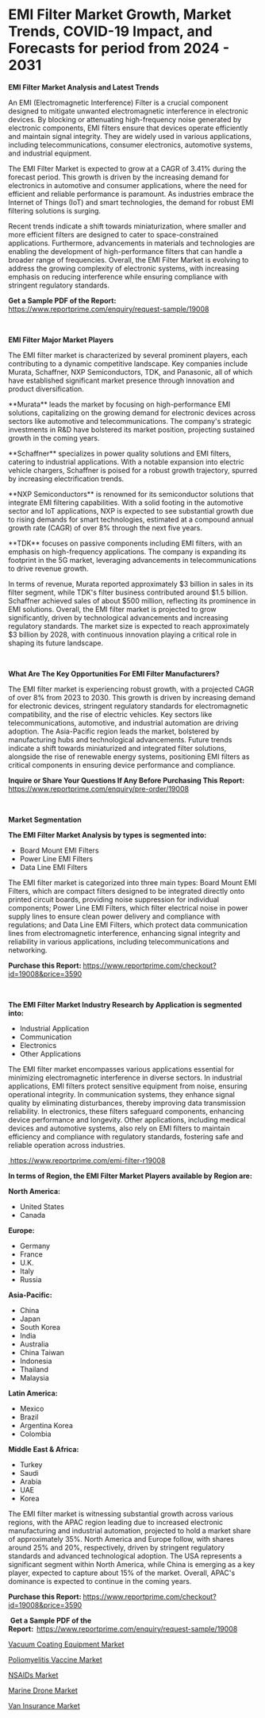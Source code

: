 <p><h1>EMI Filter Market Growth, Market Trends, COVID-19 Impact, and Forecasts for period from 2024 - 2031</h1></p><p><strong>EMI Filter Market Analysis and Latest Trends</strong></p>
<p><p>An EMI (Electromagnetic Interference) Filter is a crucial component designed to mitigate unwanted electromagnetic interference in electronic devices. By blocking or attenuating high-frequency noise generated by electronic components, EMI filters ensure that devices operate efficiently and maintain signal integrity. They are widely used in various applications, including telecommunications, consumer electronics, automotive systems, and industrial equipment.</p><p>The EMI Filter Market is expected to grow at a CAGR of 3.41% during the forecast period. This growth is driven by the increasing demand for electronics in automotive and consumer applications, where the need for efficient and reliable performance is paramount. As industries embrace the Internet of Things (IoT) and smart technologies, the demand for robust EMI filtering solutions is surging. </p><p>Recent trends indicate a shift towards miniaturization, where smaller and more efficient filters are designed to cater to space-constrained applications. Furthermore, advancements in materials and technologies are enabling the development of high-performance filters that can handle a broader range of frequencies. Overall, the EMI Filter Market is evolving to address the growing complexity of electronic systems, with increasing emphasis on reducing interference while ensuring compliance with stringent regulatory standards.</p></p>
<p><strong>Get a Sample PDF of the Report:&nbsp;</strong> <a href="https://www.reportprime.com/enquiry/request-sample/19008?utm_campaign=63&utm_medium=2&utm_source=Github&utm_content=ia&utm_term=22112024&utm_id=emi-filter">https://www.reportprime.com/enquiry/request-sample/19008</a></p>
<p>&nbsp;</p>
<p><strong>EMI Filter Major Market Players</strong></p>
<p><p>The EMI filter market is characterized by several prominent players, each contributing to a dynamic competitive landscape. Key companies include Murata, Schaffner, NXP Semiconductors, TDK, and Panasonic, all of which have established significant market presence through innovation and product diversification.</p><p>**Murata** leads the market by focusing on high-performance EMI solutions, capitalizing on the growing demand for electronic devices across sectors like automotive and telecommunications. The company's strategic investments in R&D have bolstered its market position, projecting sustained growth in the coming years.</p><p>**Schaffner** specializes in power quality solutions and EMI filters, catering to industrial applications. With a notable expansion into electric vehicle chargers, Schaffner is poised for a robust growth trajectory, spurred by increasing electrification trends.</p><p>**NXP Semiconductors** is renowned for its semiconductor solutions that integrate EMI filtering capabilities. With a solid footing in the automotive sector and IoT applications, NXP is expected to see substantial growth due to rising demands for smart technologies, estimated at a compound annual growth rate (CAGR) of over 8% through the next five years.</p><p>**TDK** focuses on passive components including EMI filters, with an emphasis on high-frequency applications. The company is expanding its footprint in the 5G market, leveraging advancements in telecommunications to drive revenue growth.</p><p>In terms of revenue, Murata reported approximately $3 billion in sales in its filter segment, while TDK's filter business contributed around $1.5 billion. Schaffner achieved sales of about $500 million, reflecting its prominence in EMI solutions. Overall, the EMI filter market is projected to grow significantly, driven by technological advancements and increasing regulatory standards. The market size is expected to reach approximately $3 billion by 2028, with continuous innovation playing a critical role in shaping its future landscape.</p></p>
<p>&nbsp;</p>
<p><strong>What Are The Key Opportunities For EMI Filter Manufacturers?</strong></p>
<p><p>The EMI filter market is experiencing robust growth, with a projected CAGR of over 8% from 2023 to 2030. This growth is driven by increasing demand for electronic devices, stringent regulatory standards for electromagnetic compatibility, and the rise of electric vehicles. Key sectors like telecommunications, automotive, and industrial automation are driving adoption. The Asia-Pacific region leads the market, bolstered by manufacturing hubs and technological advancements. Future trends indicate a shift towards miniaturized and integrated filter solutions, alongside the rise of renewable energy systems, positioning EMI filters as critical components in ensuring device performance and compliance.</p></p>
<p><strong>Inquire or Share Your Questions If Any Before Purchasing This Report:</strong> <a href="https://www.reportprime.com/enquiry/pre-order/19008?utm_campaign=63&utm_medium=2&utm_source=Github&utm_content=ia&utm_term=22112024&utm_id=emi-filter">https://www.reportprime.com/enquiry/pre-order/19008</a></p>
<p>&nbsp;</p>
<p><strong>Market Segmentation</strong></p>
<p><strong>The EMI Filter Market Analysis by types is segmented into:</strong></p>
<p><ul><li>Board Mount EMI Filters</li><li>Power Line EMI Filters</li><li>Data Line EMI Filters</li></ul></p>
<p><p>The EMI filter market is categorized into three main types: Board Mount EMI Filters, which are compact filters designed to be integrated directly onto printed circuit boards, providing noise suppression for individual components; Power Line EMI Filters, which filter electrical noise in power supply lines to ensure clean power delivery and compliance with regulations; and Data Line EMI Filters, which protect data communication lines from electromagnetic interference, enhancing signal integrity and reliability in various applications, including telecommunications and networking.</p></p>
<p><strong>Purchase this Report:&nbsp;</strong><a href="https://www.reportprime.com/checkout?id=19008&price=3590&utm_campaign=63&utm_medium=2&utm_source=Github&utm_content=ia&utm_term=22112024&utm_id=emi-filter">https://www.reportprime.com/checkout?id=19008&price=3590</a></p>
<p>&nbsp;</p>
<p><strong>The EMI Filter Market Industry Research by Application is segmented into:</strong></p>
<p><ul><li>Industrial Application</li><li>Communication</li><li>Electronics</li><li>Other Applications</li></ul></p>
<p><p>The EMI filter market encompasses various applications essential for minimizing electromagnetic interference in diverse sectors. In industrial applications, EMI filters protect sensitive equipment from noise, ensuring operational integrity. In communication systems, they enhance signal quality by eliminating disturbances, thereby improving data transmission reliability. In electronics, these filters safeguard components, enhancing device performance and longevity. Other applications, including medical devices and automotive systems, also rely on EMI filters to maintain efficiency and compliance with regulatory standards, fostering safe and reliable operation across industries.</p></p>
<p><a href="https://www.reportprime.com/emi-filter-r19008?utm_campaign=63&utm_medium=2&utm_source=Github&utm_content=ia&utm_term=22112024&utm_id=emi-filter">&nbsp;https://www.reportprime.com/emi-filter-r19008</a></p>
<p><strong>In terms of Region, the EMI Filter Market Players available by Region are:</strong></p>
<p>
    <p> <strong> North America: </strong>
        <ul>
            <li>United States</li>
            <li>Canada</li>
        </ul>
        </p> 
    <p> <strong> Europe: </strong>
        <ul>
            <li>Germany</li>
            <li>France</li>
            <li>U.K.</li>
            <li>Italy</li>
            <li>Russia</li>
        </ul>
        </p> 
    <p> <strong> Asia-Pacific: </strong>
        <ul>
            <li>China</li>
            <li>Japan</li>
            <li>South Korea</li>
            <li>India</li>
            <li>Australia</li>
            <li>China Taiwan</li>
            <li>Indonesia</li>
            <li>Thailand</li>
            <li>Malaysia</li>
        </ul>
        </p> 
    <p> <strong> Latin America: </strong>
        <ul>
            <li>Mexico</li>
            <li>Brazil</li>
            <li>Argentina Korea</li>
            <li>Colombia</li>
        </ul>
        </p> 
    <p> <strong> Middle East & Africa: </strong>
        <ul>
            <li>Turkey</li>
            <li>Saudi</li>
            <li>Arabia</li>
            <li>UAE</li>
            <li>Korea</li>
        </ul>
    </p>
    </p>
<p><p>The EMI filter market is witnessing substantial growth across various regions, with the APAC region leading due to increased electronic manufacturing and industrial automation, projected to hold a market share of approximately 35%. North America and Europe follow, with shares around 25% and 20%, respectively, driven by stringent regulatory standards and advanced technological adoption. The USA represents a significant segment within North America, while China is emerging as a key player, expected to capture about 15% of the market. Overall, APAC's dominance is expected to continue in the coming years.</p></p>
<p><strong>Purchase this Report: </strong><a href="https://www.reportprime.com/checkout?id=19008&price=3590&utm_campaign=63&utm_medium=2&utm_source=Github&utm_content=ia&utm_term=22112024&utm_id=emi-filter">https://www.reportprime.com/checkout?id=19008&price=3590</a></p>
<p>&nbsp;<strong>Get a Sample PDF of the Report:&nbsp;&nbsp;</strong><a href="https://www.reportprime.com/enquiry/request-sample/19008?utm_campaign=63&utm_medium=2&utm_source=Github&utm_content=ia&utm_term=22112024&utm_id=emi-filter">https://www.reportprime.com/enquiry/request-sample/19008</a></p>
<p><strong></strong></p>
<p><p><a href="https://github.com/WashimHussain441/Market-Research-Report-List-1/blob/main/vacuum-coating-equipment-market.md?utm_campaign=63&utm_medium=2&utm_source=Github&utm_content=ia&utm_term=22112024&utm_id=emi-filter">Vacuum Coating Equipment Market</a></p><p><a href="https://issuu.com/reportprime-2/docs/poliomyelitis-vaccine-market-size-2_4703ba83383e14?utm_campaign=63&utm_medium=2&utm_source=Github&utm_content=ia&utm_term=22112024&utm_id=emi-filter">Poliomyelitis Vaccine Market</a></p><p><a href="https://issuu.com/reportprime-2/docs/nsaids-market-size-2030.pptx_6ddc031d33016c?utm_campaign=63&utm_medium=2&utm_source=Github&utm_content=ia&utm_term=22112024&utm_id=emi-filter">NSAIDs Market</a></p><p><a href="https://github.com/SanjidaMahmud54/Market-Research-Report-List-1/blob/main/marine-drone-market.md?utm_campaign=63&utm_medium=2&utm_source=Github&utm_content=ia&utm_term=22112024&utm_id=emi-filter">Marine Drone Market</a></p><p><a href="https://www.linkedin.com/pulse/van-insurance-market-overview-future-growth-trends-opportunities-o1dmf?utm_campaign=63&utm_medium=2&utm_source=Github&utm_content=ia&utm_term=22112024&utm_id=emi-filter">Van Insurance Market</a></p></p>